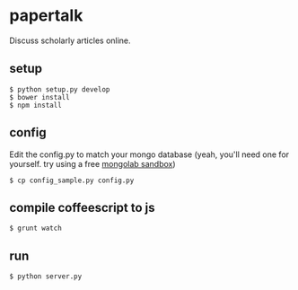 papertalk
=========

Discuss scholarly articles online.

## setup
```
$ python setup.py develop
$ bower install
$ npm install
```

## config

Edit the config.py to match your mongo database (yeah, you'll need one for yourself. try using a free [mongolab sandbox](www.mongolab.com))
```
$ cp config_sample.py config.py
```

## compile coffeescript to js
```
$ grunt watch
```

## run
```
$ python server.py 
```
